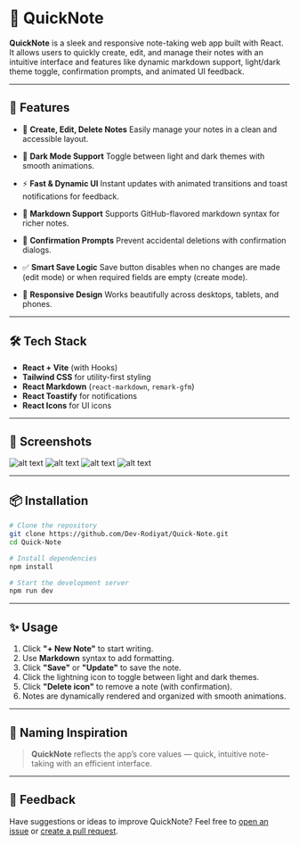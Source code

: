# 📒 QuickNote

**QuickNote** is a sleek and responsive note-taking web app built with React. It allows users to quickly create, edit, and manage their notes with an intuitive interface and features like dynamic markdown support, light/dark theme toggle, confirmation prompts, and animated UI feedback.

---

## 🚀 Features

* 📝 **Create, Edit, Delete Notes**
  Easily manage your notes in a clean and accessible layout.

* 🌙 **Dark Mode Support**
  Toggle between light and dark themes with smooth animations.

* ⚡️ **Fast & Dynamic UI**
  Instant updates with animated transitions and toast notifications for feedback.

* 🧠 **Markdown Support**
  Supports GitHub-flavored markdown syntax for richer notes.

* 🛑 **Confirmation Prompts**
  Prevent accidental deletions with confirmation dialogs.

* ✅ **Smart Save Logic**
  Save button disables when no changes are made (edit mode) or when required fields are empty (create mode).

* 📱 **Responsive Design**
  Works beautifully across desktops, tablets, and phones.

---

## 🛠️ Tech Stack

* **React + Vite** (with Hooks)
* **Tailwind CSS** for utility-first styling
* **React Markdown** (`react-markdown`, `remark-gfm`)
* **React Toastify** for notifications
* **React Icons** for UI icons

---

## 📸 Screenshots

![alt text](image.png)
![alt text](image-1.png)
![alt text](image-3.png)
![alt text](image-4.png)

---

## 📦 Installation

```bash
# Clone the repository
git clone https://github.com/Dev-Rodiyat/Quick-Note.git
cd Quick-Note

# Install dependencies
npm install

# Start the development server
npm run dev
```

---

## ✨ Usage

1. Click **"+ New Note"** to start writing.
2. Use **Markdown** syntax to add formatting.
3. Click **"Save"** or **"Update"** to save the note.
4. Click the lightning icon to toggle between light and dark themes.
5. Click **"Delete icon"** to remove a note (with confirmation).
6. Notes are dynamically rendered and organized with smooth animations.

---

## 🧠 Naming Inspiration

> **QuickNote** reflects the app’s core values — quick, intuitive note-taking with an efficient interface.

---

## 💬 Feedback

Have suggestions or ideas to improve QuickNote?
Feel free to [open an issue](https://github.com/Dev-Rodiyat/Quick-Note/issues) or [create a pull request](https://github.com/Dev-Rodiyat/Quick-Note/pulls).